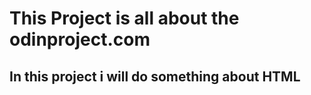 # This Project is all about the odinproject.com 
## In this project i will do  something about HTML 
